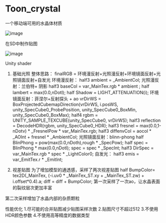 # Toon_crystal
一个移动端可用的水晶体材质


![image](https://github.com/junyangtong/Toon_crystal/assets/135015047/1a853cfb-306c-4ce3-a512-26191383974c)


在SD中制作贴图

![image](https://github.com/junyangtong/Toon_crystal/assets/135015047/9353ea98-e65a-46bf-aa60-b98e34b555d6)

Unity shader
1. 基础光照
整体思路：
finalRGB = 环境漫反射+光照漫反射+环境镜面反射+光照镜面反射+自发光
环境漫反射：
half3 ambient =  _AmbientCol;
光照漫反射：兰伯特+ 阴影
half3 baseCol = var_MainTex.rgb * ambient ;
half lambert = max(0.0,nDotl);
half Shadow = LIGHT_ATTENUATION(i);
环境镜面反射：菲涅尔+反射探头 + ao
vrDirWS = BoxProjectedCubemapDirection(vrDirWS, i.posWS, unity_SpecCube0_ProbePosition, unity_SpecCube0_BoxMin, unity_SpecCube0_BoxMax);
 half4 rgbm = UNITY_SAMPLE_TEXCUBE(unity_SpecCube0, vrDirWS);
half3 reflection = DecodeHDR(rgbm, unity_SpecCube0_HDR);
half3 fresnel = max(0.0,1-nDotv) * _FresnelPow * var_MainTex.rgb;
half3 diffenvCol = aocol * _AOInt + fresnel * _AmbientCol;
光照镜面反射：blinn-phong
half BlinPhong = pow(max(0.0,nDoth),rough * _SpecPow);
half spec = BlinPhong * max(0.0,nDotl);
spec = spec * _SpecInt;
half3 DirSpec = var_MainTex.rgb * spec * _LightColor0;
自发光：
half3 emis = var_EmitTex.r * _EmitInt;

1. 视差贴图
为了增加模型的通透感，采样了两次视差贴图
half BumpColor= tex2D(_MainTex, (-i.uv0 * _MainTex_ST.xy + _MainTex_ST.zw) + i.offset*0.4).a;
diff = diff + BumpColor;
第一次采样了一次ao，让水晶表面的裂纹层次更加丰富

第二次采样增加了水晶内部的杂质颗粒

性能优化
1.尽可能的合并贴图减少贴图采样次数
2.贴图尺寸不超过512
3.不使用HDR颜色参数
4.不使用高等精度的数据类型
